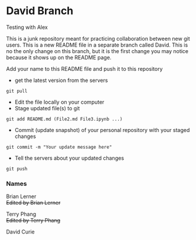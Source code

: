 # David Branch

Testing with Alex

This is a junk repository meant for practicing collaboration between new git users. This is a new README file in a separate branch called David. This is no the only change on this branch, but it is the first change you may notice because it shows up on the README page.

Add your name to this README file and push it to this repository

- get the latest version from the servers
```
git pull
```
- Edit the file locally on your computer
- Stage updated file(s) to git
```
git add README.md (File2.md File3.ipynb ...)
```
- Commit (update snapshot) of your personal repository with your staged changes
```
git commit -m "Your update message here"
```
- Tell the servers about your updated changes
```
git push
```

### Names

Brian Lerner  
~~Edited by Brian Lerner~~

Terry Phang  
~~Edited by Terry Phang~~

David Curie
